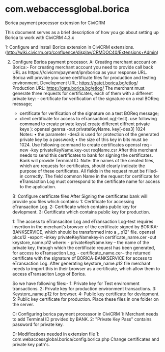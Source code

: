 com.webaccessglobal.borica
==========================

Borica payment processor extension for CiviCRM

This document serves as a brief description of how you go about setting up Borica to work with CiviCRM 4.3.x

1: Configure and Install Borica extension in CiviCRM extensions.(http://wiki.civicrm.org/confluence/display/CRMDOC40/Extensions+Admin)

2. Configure Borica payment processor.
   A: Creating merchant account on Borica:-
      For creating merchant account you need to provide call back URL as https://<YOUR HOST>/civicrm/payment/ipn/borica as your response URL.
      Borica will provide you some certificate files for production and testing environment.
      Development URL: https://gatet.borica.bg/etlog/
      Production URL: https://gate.borica.bg/etlog/
      The merchant must generate three requests for certificates, each of them with a different private key:
      	  - certificate for verification of the signature on a real BOReq message;
	  - certificate for verification of the signature on a test BOReq message;
	  - client certificate for access to eTransactionLog(-test).
      use following command to create private keys( create different diffrent private keys ):
      	  openssl genrsa -out privateKeyName. key[-des3] 1024 
      Notes:
	  • the parameter -des3 is used for protection of the generated private key by a password;
	  • the size of this key in bits must be 1024.
      Use following command to create certificates
      	  openssl req -new -key privateKeyName.key-out reqName.csr
      After this merchant needs to send this certificates to bank for signing the certificates.
      Bank will provide Terminal ID.
      Note: the names of the created files, which are requests for certificates, should clearly indicate the purpose of these certificates. All fields in the request must be filled-in correctly. The field common Name in the request for certificate for eTransaction Log must correspond to the certificate name for access to the application.

   B: Configure certificate files
      After Signing the certificates bank will provide you files which contains:
      1: Certificate for accessing eTransaciton Log.
      2: Certificate which contains public key for devlopment.
      3: Certificate which contains public key for production.

      1: The access to eTransaciton Log and eTransaction Log-test requires insertion in the merchant’s browser of the certificate signed by BORIKA-BANKSERVICE, which should be transformed into a „.р12” file.
      	 openssl pkcs12 -export -inkey privateKeyNamekey-in certificate_name.cer -out keystore_name.p12
	 where:
		- privateKeyName.key – the name of the private key, through which the certificate request has been generated, for access to eTransaction Log.
		- certificate_name.cer– the returned certificate with the signature of BORICA-BANKSERVICE for access to eTransaction Log.
	 After generating keystore_name.p12 file merchant needs to import this in their browser as a certificate, which allow them to access eTransaciton Logs of Borica.

      So we have following files:-
      1: Private key for Test environment transactions.
      2: Private key for production environment transactions.
      3: Keystore_name.p12 for browser.
      4: Public key certificate for devlopment.
      5: Public key certificate for production.
      Place these files in one folder on the server.

    C: Configuring borica payment processor in CiviCRM
       1: Merchant needs to add Terminal ID provided by BANK.
       2: "Private Key Pass" contains password for private key.

    D: Modifications needed in extension file
       1: com.webaccessglobal.borica/config.borica.php
       	  Change certificates and private key path's.





